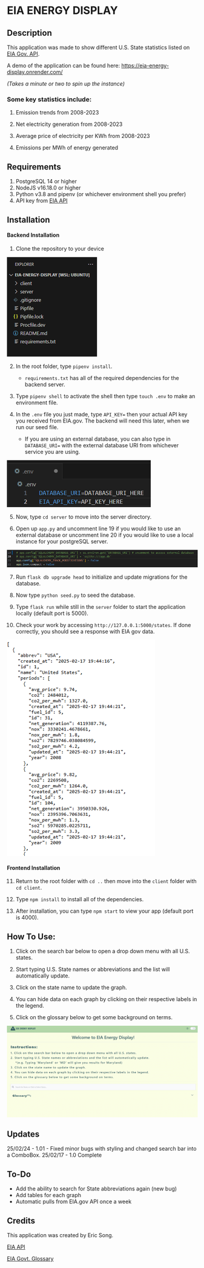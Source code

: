 # EIA ENERGY DISPLAY 

## Description

This application was made to show different U.S. State statistics listed on [EIA Gov. API](https://www.eia.gov/opendata/browser/electricity/state-electricity-profiles/summary).

A demo of the application can be found here: https://eia-energy-display.onrender.com/

*(Takes a minute or two to spin up the instance)*

### Some key statistics include:

1. Emission trends from 2008-2023

2. Net electricity generation from 2008-2023

3. Average price of electricity per KWh from 2008-2023

4. Emissions per MWh of energy generated

## Requirements

1. PostgreSQL 14 or higher
2. NodeJS v16.18.0 or higher
3. Python v3.8 and pipenv (or whichever environment shell you prefer)
4. API key from [EIA API](https://www.eia.gov/opendata/)

## Installation

#### Backend Installation

1. Clone the repository to your device

![Repository](/readme_images/rootdirectory.png)

2. In the root folder, type `pipenv install`.
    - `requirements.txt` has all of the required dependencies for the backend server.

3. Type `pipenv shell` to activate the shell then type `touch .env` to make an environment file.

4. In the `.env` file you just made, type `API_KEY=` then your actual API key you received from EIA.gov. The backend will need this later, when we run our seed file.
    - If you are using an external database, you can also type in `DATABASE_URI=` with the external database URI from whichever service you are using.

![Example of API Key and database URI](/readme_images/envfile.png)

5. Now, type `cd server` to move into the server directory.

6. Open up `app.py` and uncomment line 19 if you would like to use an external database or uncomment line 20 if you would like to use a local instance for your postgreSQL server.

![Flask app configuration](/readme_images/apppy_comment.png)

7. Run `flask db upgrade head` to initialize and update migrations for the database.

8. Now type `python seed.py` to seed the database.

9. Type `flask run` while still in the `server` folder to start the application locally (default port is 5000).

10. Check your work by accessing `http://127.0.0.1:5000/states`. If done correctly, you should see a response with EIA gov data.

![JSON response](/readme_images/successfuljson.png)

#### Frontend Installation

11. Return to the root folder with `cd ..` then move into the `client` folder with `cd client`.

12. Type `npm install` to install all of the dependencies.

13. After installation, you can type `npm start` to view your app (default port is 4000).

## How To Use:

1. Click on the search bar below to open a drop down menu with all U.S. states.

2. Start typing U.S. State names or abbreviations and the list will automatically update.

3. Click on the state name to update the graph.

4. You can hide data on each graph by clicking on their respective labels in the legend.

5. Click on the glossary below to get some background on terms.

![How to use Gif](/readme_images/eiawebsitegif1.gif)

## Updates

25/02/24 - 1.01 - Fixed minor bugs with styling and changed search bar into a ComboBox.
25/02/17 - 1.0 Complete

## To-Do

- Add the ability to search for State abbreviations again (new bug)
- Add tables for each graph
- Automatic pulls from EIA.gov API once a week

## Credits

This application was created by Eric Song.

[EIA API](https://www.eia.gov/opendata/)

[EIA Govt. Glossary](https://www.eia.gov/tools/glossary/)